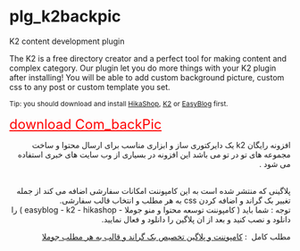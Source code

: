 # plg_k2backpic
K2 content development plugin
<p class="p1" dir="ltr"><span class="s1">The K2 is a free directory creator and a perfect tool for making content and complex category. Our plugin let you do more things with your K2 plugin after installing! You will be able to add custom background picture, custom css to any post or custom template you set. </span></p>
<p class="p1" dir="ltr"><span style="font-size: 12.16px; line-height: 1.3em;">Tip: you should download and install </span><a style="font-size: 12.16px; line-height: 1.3em;" href="http://hikashop.com/" rel="alternate">HikaShop</a><span style="font-size: 12.16px; line-height: 1.3em;">, </span><a style="font-size: 12.16px; line-height: 1.3em;" href="http://www.joomlaworks.net/extensions/free/k2" rel="alternate">K2</a><span style="font-size: 12.16px; line-height: 1.3em;"> or </span><a style="font-size: 12.16px; line-height: 1.3em;" href="http://stackideas.com/easyblog" rel="alternate">EasyBlog</a><span style="font-size: 12.16px; line-height: 1.3em;"> first.</span></p>
<p class="p1" dir="ltr"><span style="color: #ff0000; font-size: 18pt;"><a style="color: #ff0000;" href="https://github.com/shahryarjb/com_backpic" rel="alternate">download Com_backPic</a></span></p>
<p class="p1" dir="rtl"><span class="s1">افزونه رایگان k2 یک دایرکتوری ساز و ابزاری مناسب برای ارسال محتوا و ساخت مجموعه های تو در تو می باشد این افزونه در بسیاری از وب سایت های خبری استفاده می شود </span><span class="s2">.</span></p>
<p dir="rtl"><br />پلاگینی که منتشر شده است به این کامپوننت امکانات سفارشی اضافه می کند از جمله تغییر بک گراند و اضافه کردن css به هر مطلب و انتخاب قالب سفارشی.<br />توجه : شما باید ( کامپوننت توسعه محتوا و منو جوملا - easyblog - k2 - hikashop ) را دانلود و نصب کنید و بعد از ان پلاگین را دانلود و فعال نمایید.</p>
<p dir="rtl">مطلب کامل  : <a href="https://trangell.com/blog/56-%DA%A9%D8%A7%D9%85%D9%BE%D9%88%D9%86%D9%86%D8%AA-%D9%88-%D9%BE%D9%84%D8%A7%DA%AF%DB%8C%D9%86-%D8%AA%D8%AE%D8%B5%DB%8C%D8%B5-%D8%A8%DA%A9-%DA%AF%D8%B1%D8%A7%D9%86%D8%AF-%D8%A8%D9%87-%D9%87%D8%B1-%D9%85%D8%B7%D9%84%D8%A8-%D8%AC%D9%88%D9%85%D9%84%D8%A7">کامپوننت و پلاگین تخصیص بک گراند و قالب به هر مطلب جوملا</a> </p>
